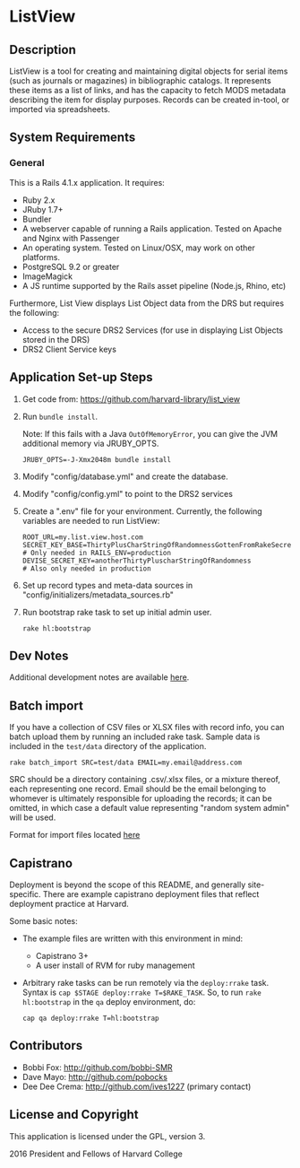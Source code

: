 # ListView

## Description

ListView is a tool for creating and maintaining digital objects for serial items (such as journals or magazines) in bibliographic catalogs. It represents these items as a list of links, and has the capacity to fetch MODS metadata describing the item for display purposes.  Records can be created in-tool, or imported via spreadsheets.

## System Requirements

### General

This is a Rails 4.1.x application.  It requires:

* Ruby 2.x
* JRuby 1.7+
* Bundler
* A webserver capable of running a Rails application.  Tested on Apache and Nginx with Passenger
* An operating system. Tested on Linux/OSX, may work on other platforms.
* PostgreSQL 9.2 or greater
* ImageMagick
* A JS runtime supported by the Rails asset pipeline (Node.js, Rhino, etc)

Furthermore, List View displays List Object data from the DRS but requires the following:
* Access to the secure DRS2 Services (for use in displaying List Objects stored in the DRS)
* DRS2 Client Service keys

## Application Set-up Steps
1. Get code from: https://github.com/harvard-library/list_view
2. Run `bundle install`.

   Note: If this fails with a Java `OutOfMemoryError`, you can give the JVM additional memory via JRUBY_OPTS.
   ```Shell
   JRUBY_OPTS=-J-Xmx2048m bundle install
   ```
3. Modify "config/database.yml" and create the database.
4. Modify "config/config.yml" to point to the DRS2 services
5. Create a ".env" file for your environment.  Currently, the following variables are needed to run ListView:

    ```
    ROOT_URL=my.list.view.host.com
    SECRET_KEY_BASE=ThirtyPlusCharStringOfRandomnessGottenFromRakeSecretMaybe # Only needed in RAILS_ENV=production
    DEVISE_SECRET_KEY=anotherThirtyPluscharStringOfRandomness                 # Also only needed in production
    ```
6. Set up record types and meta-data sources in "config/initializers/metadata_sources.rb"
7. Run bootstrap rake task to set up initial admin user.

    ```Shell
    rake hl:bootstrap
    ```

## Dev Notes

Additional development notes are available [here](DEV_NOTES.md).

## Batch import

If you have a collection of CSV files or XLSX files with record info, you can batch upload them by running an included rake task.  Sample data is included in the `test/data` directory of the application.

```Shell
rake batch_import SRC=test/data EMAIL=my.email@address.com
```

SRC should be a directory containing .csv/.xlsx files, or a mixture thereof, each representing one record.  Email should be the email belonging to whomever is ultimately responsible for uploading the records; it can be omitted, in which case a default value representing "random system admin" will be used.

Format for import files located [here](DEV_NOTES.md#user-content-import-format)

## Capistrano

Deployment is beyond the scope of this README, and generally site-specific.  There are example capistrano deployment files that reflect deployment practice at Harvard.

Some basic notes:
* The example files are written with this environment in mind:
  * Capistrano 3+
  * A user install of RVM for ruby management
* Arbitrary rake tasks can be run remotely via the `deploy:rrake` task. Syntax is `cap $STAGE deploy:rrake T=$RAKE_TASK`.  So, to run `rake hl:bootstrap` in the `qa` deploy environment, do:

  ```Shell
  cap qa deploy:rrake T=hl:bootstrap
  ```

## Contributors

* Bobbi Fox: http://github.com/bobbi-SMR
* Dave Mayo: http://github.com/pobocks
* Dee Dee Crema: http://github.com/ives1227 (primary contact)

## License and Copyright

This application is licensed under the GPL, version 3.

2016 President and Fellows of Harvard College
